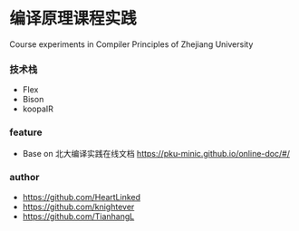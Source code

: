 # 编译原理课程实践 
Course experiments in Compiler Principles of Zhejiang University

### 技术栈

- Flex 
- Bison
- koopaIR

### feature

- Base on 北大编译实践在线文档 https://pku-minic.github.io/online-doc/#/

### author

- https://github.com/HeartLinked
- https://github.com/knightever
- https://github.com/TianhangL
